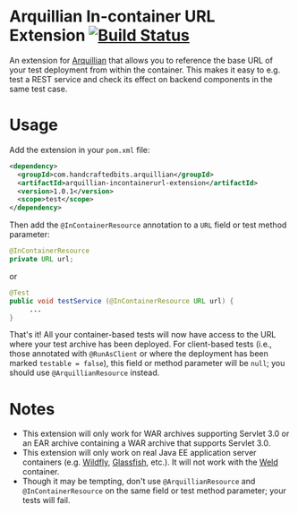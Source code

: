 # Arquillian In-container URL Extension [![Build Status](https://travis-ci.org/handcraftedbits/arquillian-incontainerurl-extension.svg?branch=development)](https://travis-ci.org/handcraftedbits/arquillian-incontainerurl-extension)

An extension for [Arquillian](http://arquillian.org) that allows you to reference the base URL of your test deployment
from within the container.  This makes it easy to e.g. test a REST service and check its effect on backend components in
the same test case.

# Usage

Add the extension in your `pom.xml` file:

```xml
<dependency>
  <groupId>com.handcraftedbits.arquillian</groupId>
  <artifactId>arquillian-incontainerurl-extension</artifactId>
  <version>1.0.1</version>
  <scope>test</scope>
</dependency>
```

Then add the `@InContainerResource` annotation to a `URL` field or test method parameter:

```java
@InContainerResource
private URL url;
```

or

```java
@Test
public void testService (@InContainerResource URL url) {
     ...
}
```

That's it!  All your container-based tests will now have access to the URL where your test archive has been deployed.
For client-based tests (i.e., those annotated with `@RunAsClient` or where the deployment has been marked
`testable = false`), this field or method parameter will be `null`; you should use `@ArquillianResource` instead.

# Notes

* This extension will only work for WAR archives supporting Servlet 3.0 or an EAR archive containing a WAR archive that
supports Servlet 3.0.
* This extension will only work on real Java EE application server containers (e.g. [Wildfly](http://wildfly.org),
[Glassfish](https://glassfish.java.net), etc.).  It will not work with the [Weld](http://weld.cdi-spec.org) container.
* Though it may be tempting, don't use `@ArquillianResource` and `@InContainerResource` on the same field or test method
parameter; your tests will fail.
